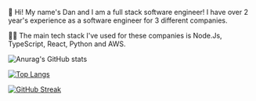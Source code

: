 👋 Hi! My name's Dan and I am a full stack software engineer! I have over 2 year's experience as a software engineer for 3 different companies.

👨‍💻 The main tech stack I've used for these companies is Node.Js, TypeScript, React, Python and AWS.

![Anurag's GitHub stats](https://github-readme-stats.vercel.app/api?username=danbeaumont95&show_icons=true&theme=radical)

[![Top Langs](https://github-readme-stats.vercel.app/api/top-langs/?username=danbeaumont95)](https://github.com/danbeaumont95/github-readme-stats)

[![GitHub Streak](https://github-readme-streak-stats.herokuapp.com/?user=danbeaumont95)](https://git.io/streak-stats)
